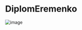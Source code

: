 # DiplomEremenko
![image](https://user-images.githubusercontent.com/106912288/189835827-72ead642-a3cc-4fcc-896a-bb21525d188e.png)
